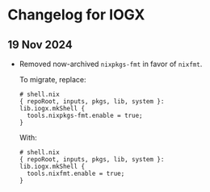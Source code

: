 # Changelog for IOGX

## 19 Nov 2024

- Removed now-archived `nixpkgs-fmt` in favor of `nixfmt`. 
  
  To migrate, replace:
  ```
  # shell.nix 
  { repoRoot, inputs, pkgs, lib, system }:
  lib.iogx.mkShell {
    tools.nixpkgs-fmt.enable = true;
  }
  ```
  With:
  ```
  # shell.nix 
  { repoRoot, inputs, pkgs, lib, system }:
  lib.iogx.mkShell {
    tools.nixfmt.enable = true;
  }
  ```
  